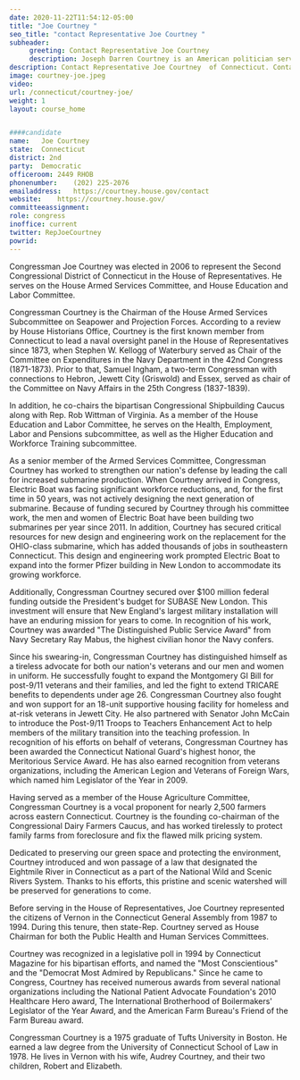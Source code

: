 ```yaml
---
date: 2020-11-22T11:54:12-05:00
title: "Joe Courtney "
seo_title: "contact Representative Joe Courtney "
subheader:
     greeting: Contact Representative Joe Courtney  
     description: Joseph Darren Courtney is an American politician serving as the U.S. Representative for Connecticut's 2nd congressional district since 2007. A member of the Democratic Party, his district encompasses most of the eastern third of the state, including Norwich and New London.
description: Contact Representative Joe Courtney  of Connecticut. Contact information for Joe Courtney  includes email address, phone number, and mailing address.
image: courtney-joe.jpeg
video: 
url: /connecticut/courtney-joe/
weight: 1
layout: course_home


####candidate
name:	Joe Courtney 
state:	Connecticut
district: 2nd
party:	Democratic
officeroom:	2449 RHOB
phonenumber:	(202) 225-2076
emailaddress:	https://courtney.house.gov/contact
website:	https://courtney.house.gov/
committeeassignment: 
role: congress
inoffice: current
twitter: RepJoeCourtney
powrid: 
---
```


Congressman Joe Courtney was elected in 2006 to represent the Second Congressional District of Connecticut in the House of Representatives. He serves on the House Armed Services Committee, and House Education and Labor Committee.

Congressman Courtney is the Chairman of the House Armed Services Subcommittee on Seapower and Projection Forces. According to a review by House Historians Office, Courtney is the first known member from Connecticut to lead a naval oversight panel in the House of Representatives since 1873, when Stephen W. Kellogg of Waterbury served as Chair of the Committee on Expenditures in the Navy Department in the 42nd Congress (1871-1873). Prior to that, Samuel Ingham, a two-term Congressman with connections to Hebron, Jewett City (Griswold) and Essex, served as chair of the Committee on Navy Affairs in the 25th Congress (1837-1839).

In addition, he co-chairs the bipartisan Congressional Shipbuilding Caucus along with Rep. Rob Wittman of Virginia. As a member of the House Education and Labor Committee, he serves on the Health, Employment, Labor and Pensions subcommittee, as well as the Higher Education and Workforce Training subcommittee.

As a senior member of the Armed Services Committee, Congressman Courtney has worked to strengthen our nation's defense by leading the call for increased submarine production. When Courtney arrived in Congress, Electric Boat was facing significant workforce reductions, and, for the first time in 50 years, was not actively designing the next generation of submarine. Because of funding secured by Courtney through his committee work, the men and women of Electric Boat have been building two submarines per year since 2011. In addition, Courtney has secured critical resources for new design and engineering work on the replacement for the OHIO-class submarine, which has added thousands of jobs in southeastern Connecticut. This design and engineering work prompted Electric Boat to expand into the former Pfizer building in New London to accommodate its growing workforce.

Additionally, Congressman Courtney secured over $100 million federal funding outside the President's budget for SUBASE New London. This investment will ensure that New England's largest military installation will have an enduring mission for years to come. In recognition of his work, Courtney was awarded "The Distinguished Public Service Award" from Navy Secretary Ray Mabus, the highest civilian honor the Navy confers.

Since his swearing-in, Congressman Courtney has distinguished himself as a tireless advocate for both our nation's veterans and our men and women in uniform. He successfully fought to expand the Montgomery GI Bill for post-9/11 veterans and their families, and led the fight to extend TRICARE benefits to dependents under age 26. Congressman Courtney also fought and won support for an 18-unit supportive housing facility for homeless and at-risk veterans in Jewett City. He also partnered with Senator John McCain to introduce the Post-9/11 Troops to Teachers Enhancement Act to help members of the military transition into the teaching profession. In recognition of his efforts on behalf of veterans, Congressman Courtney has been awarded the Connecticut National Guard's highest honor, the Meritorious Service Award. He has also earned recognition from veterans organizations, including the American Legion and Veterans of Foreign Wars, which named him Legislator of the Year in 2009.

Having served as a member of the House Agriculture Committee, Congressman Courtney is a vocal proponent for nearly 2,500 farmers across eastern Connecticut. Courtney is the founding co-chairman of the Congressional Dairy Farmers Caucus, and has worked tirelessly to protect family farms from foreclosure and fix the flawed milk pricing system.

Dedicated to preserving our green space and protecting the environment, Courtney introduced and won passage of a law that designated the Eightmile River in Connecticut as a part of the National Wild and Scenic Rivers System. Thanks to his efforts, this pristine and scenic watershed will be preserved for generations to come.

Before serving in the House of Representatives, Joe Courtney represented the citizens of Vernon in the Connecticut General Assembly from 1987 to 1994. During this tenure, then state-Rep. Courtney served as House Chairman for both the Public Health and Human Services Committees.

Courtney was recognized in a legislative poll in 1994 by Connecticut Magazine for his bipartisan efforts, and named the "Most Conscientious" and the "Democrat Most Admired by Republicans." Since he came to Congress, Courtney has received numerous awards from several national organizations including the National Patient Advocate Foundation's 2010 Healthcare Hero award, The International Brotherhood of Boilermakers' Legislator of the Year Award, and the American Farm Bureau's Friend of the Farm Bureau award.

Congressman Courtney is a 1975 graduate of Tufts University in Boston. He earned a law degree from the University of Connecticut School of Law in 1978. He lives in Vernon with his wife, Audrey Courtney, and their two children, Robert and Elizabeth.